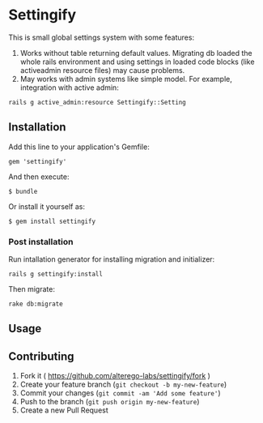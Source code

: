 # Settingify

This is small global settings system with some features:

1. Works without table returning default values. Migrating db loaded the whole rails environment
   and using settings in loaded code blocks (like activeadmin resource
   files) may cause problems.
2. May works with admin systems like simple model. For example,
   integration with active admin:

```
rails g active_admin:resource Settingify::Setting
```

## Installation

Add this line to your application's Gemfile:

    gem 'settingify'

And then execute:

    $ bundle

Or install it yourself as:

    $ gem install settingify

### Post installation

Run intallation generator for installing migration and initializer:

```
rails g settingify:install
```

Then migrate:

```
rake db:migrate
```

## Usage


## Contributing

1. Fork it ( https://github.com/alterego-labs/settingify/fork )
2. Create your feature branch (`git checkout -b my-new-feature`)
3. Commit your changes (`git commit -am 'Add some feature'`)
4. Push to the branch (`git push origin my-new-feature`)
5. Create a new Pull Request
